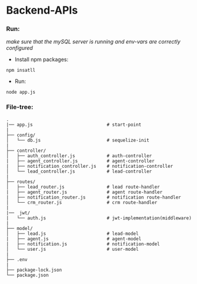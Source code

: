 # Backend-APIs

### Run:

*make sure that the mySQL server is running and env-vars are correctly configured*

* Install npm packages:
```
npm insatll
```

* Run:
```
node app.js
```

### File-tree:

```text
.
|── app.js                            # start-point
|
├── config/
│   └── db.js                         # sequelize-init
|
├── controller/ 
│   ├── auth_controller.js            # auth-controller
|   ├── agent_controller.js           # agent-controller
|   ├── notification_controller.js    # notification-controller
│   └── lead_controller.js            # lead-controller
|
├── routes/ 
│   ├── lead_router.js                # lead route-handler
|   ├── agent_router.js               # agent route-handler
|   ├── notification_router.js        # notification route-handler
│   └── crm_router.js                 # crm route-handler
|
|──  jwt/
|   └── auth.js                       # jwt-implementation(middleware)
|   
├── model/
│   ├── lead.js                       # lead-model
|   ├── agent.js                      # agent-model
|   ├── notification.js               # notification-model
│   └── user.js                       # user-model
|
├── .env
|
├── package-lock.json
└── package.json  
```    